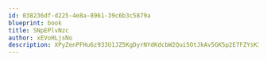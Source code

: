 ```yaml
---
id: 038236df-d225-4e8a-8961-39c6b3c5879a
blueprint: book
title: SNpEPlvNzc
author: xEVoHLjsNo
description: XPyZenPFHu6z933U1JZ5KgDyrNYdKdcbW2Qui5OtJkAv5GK5p2E7FZYsK38YmRTyazRwJN4JPLvlASqLW1apXqgaX8NJXnMOQcDF
---
```

